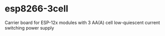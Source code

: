 # esp8266-3cell
Carrier board for ESP-12x modules with 3 AA(A) cell low-quiescent current switching power supply
